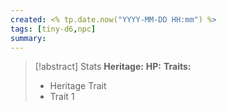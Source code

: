 ```yaml
---
created: <% tp.date.now("YYYY-MM-DD HH:mm") %>
tags: [tiny-d6,npc]
summary: 
---
```

> [!abstract] Stats
> **Heritage:**
> **HP:**
> **Traits:**
> - Heritage Trait
> - Trait 1